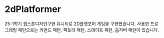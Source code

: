 # 2dPlatformer
25-1학기 캡스톤디자인구현
유니티로 2D플랫포머 게임을 구현했습니다. 
사용한 프로그래밍 패턴으로는 커맨드 패턴, 팩토리 패턴, 스테이트 패턴, 옵저버 패턴이 있습니다.
